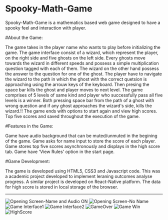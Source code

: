# Spooky-Math-Game

Spooky-Math-Game is a mathematics based web game designed to have a spooky feel and interaction with player.

#About the Game:

The game takes in the player name who wants to play before initializing the game. 
The game interface consist of a wizard, which represent the player, on the right side and five ghosts on the left side. 
Every ghosts move towards the wizard in different speeds and possess a simple multiplication question tagged with each of them.
The wizard on the other hand possess the answer to the question for one of the ghost.
The player have to navigate the wizard to the path in which the ghost with the correct quetsion is approaching using the arrouw keys of
the keyboard. Then presing the space bar kills the ghost and player moves to next level.
The game comprises of 5 levels of same kind and player who successfully pass all five levels is a winner.
Both pressing space bar from the path of a ghost with wrong question and if any ghost approaches the wizard's side, kills the wizard.!!
The game ends with options to start again and view high scores. Top five scores and saved throughout the execution of the game.

 #Features in the Game:
 
 Game have audio background that can be muted/unmuted in the begining of the game.
 Game asks for name input to store the score of each player.
 Game stores top five scores asynchronously and displays in the high score tab.
 Game have 'View Rules' option in the start page.
 
 #Game Development:
 
 The game is developed using HTML5, CSS3 and Javascript code. This was a academic project developed to implement leraning outcomes analyse
 progress. A similar project is developed on React-Native platform. The data for high score is stored in local storage of the browser.
 
 **************************************************************************************************************************************************
![Opening Screen-Name and Audio ON](https://user-images.githubusercontent.com/84104966/148598067-0d7121f6-2513-4c2a-9164-59b3a0b81114.JPG)
![Opening Screen-No Name](https://user-images.githubusercontent.com/84104966/148598086-ef6e8869-25c5-4d70-8a10-42ecafab3cf4.JPG)
![Game Interface1](https://user-images.githubusercontent.com/84104966/148598097-3b899864-b20c-46e0-a03d-84f6cb79d534.JPG)
![Game Interface2](https://user-images.githubusercontent.com/84104966/148598101-264ff7ef-a71a-4a50-a993-4ba00f2671ce.JPG)
![GameOver](https://user-images.githubusercontent.com/84104966/148598106-dd0167f4-c139-4ec7-a25f-34f354ea2c76.JPG)
![Game Win](https://user-images.githubusercontent.com/84104966/148598116-58a8a51e-8c60-4b3f-9358-91682e2f1a85.JPG)
![HighScore](https://user-images.githubusercontent.com/84104966/148598130-8be7771e-4631-411c-b636-d4d7684499ec.JPG)

